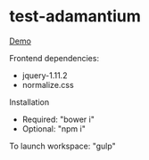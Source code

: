 # test-adamantium

[Demo](http://188.166.20.182/test/adamantium/)

Frontend dependencies:
- jquery-1.11.2
- normalize.css

Installation
- Required: "bower i"
- Optional: "npm i"

To launch workspace: 
  "gulp"